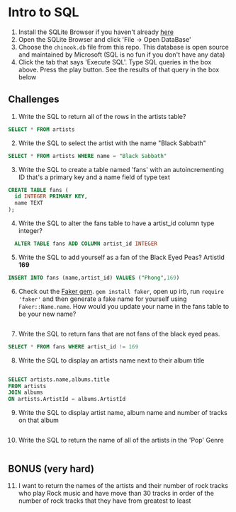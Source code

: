 # Intro to SQL

1. Install the SQLite Browser if you haven't already [here](http://sqlitebrowser.org/)
2. Open the SQLite Browser and click 'File -> Open DataBase'
3. Choose the `chinook.db` file from this repo. This database is open source and maintained by Microsoft (SQL is no fun if you don't have any data)
4. Click the tab that says 'Execute SQL'. Type SQL queries in the box above. Press the play button. See the results of that query in the box below



## Challenges

1. Write the SQL to return all of the rows in the artists table?
  ```SQL
  SELECT * FROM artists
  ```
2. Write the SQL to select the artist with the name "Black Sabbath"
  ```SQL
  SELECT * FROM artists WHERE name = "Black Sabbath"
  ```

3. Write the SQL to create a table named 'fans' with an autoincrementing ID that's a primary key and a name field of type text

  ```sql
  CREATE TABLE fans (
    id INTEGER PRIMARY KEY,
    name TEXT
  );
  ```

4. Write the SQL to alter the fans table to have a artist_id column type integer?

  ```sql
    ALTER TABLE fans ADD COLUMN artist_id INTEGER
  ```
5. Write the SQL to add yourself as a fan of the Black Eyed Peas? ArtistId **169**
  ```sql
  INSERT INTO fans (name,artist_id) VALUES ("Phong",169)
  ```

6. Check out the [Faker gem](https://github.com/stympy/faker). `gem install faker`, open up irb, run `require 'faker'` and then generate a fake name for yourself using `Faker::Name.name`. How would you update your name in the fans table to be your new name?
   ```sql

   ```

7. Write the SQL to return fans that are not fans of the black eyed peas.
  ```sql
  SELECT * FROM fans WHERE artist_id != 169

  ```
8. Write the SQL to display an artists name next to their album title
```sql

SELECT artists.name,albums.title
FROM artists
JOIN albums
ON artists.ArtistId = albums.ArtistId

```

9. Write the SQL to display artist name, album name and number of tracks on that album
```sql

```

10.  Write the SQL to return the name of all of the artists in the 'Pop' Genre
  ```sql


  ```

## BONUS (very hard)

11. I want to return the names of the artists and their number of rock tracks
 who play Rock music
and have move than 30 tracks
in order of the number of rock tracks that they have
from greatest to least

```sql

```
